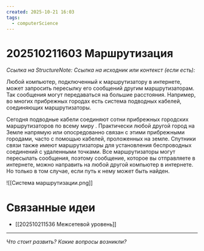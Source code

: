 ```yaml
---
created: 2025-10-21 16:03
tags:
  - computerScience
---
```

# 202510211603 Маршрутизация

*Ссылка на StructureNote:*
*Ссылка на исходник или контекст (если есть):*

Любой компьютер, подключенный к маршрутизатору в интернете, может запросить пересылку его сообщений другим маршрутизаторам. Так сообщения могут передаваться на большие расстояния. Например, во многих прибрежных городах есть система подводных кабелей, соединяющих маршрутизаторы.

Сегодня подводные кабели соединяют сотни прибрежных городских маршрутизаторов по всему миру . Практически любой другой город на Земле напрямую или опосредованно связан с этими прибрежными городами, часто с помощью кабелей, проложенных на земле. Спутники связи также имеют маршрутизаторы для установления беспроводных соединений с удаленными точками. Все маршрутизаторы могут пересылать сообщения, поэтому сообщение, которое вы отправляете в интернете, можно направить на любой другой компьютер в интернете. Но только в том случае, если путь к нему может быть найден.

![[Система маршрутизации.png]]

# Связанные идеи

- [[202510211536 Межсетевой уровень]]

---

*Что стоит развить? Какие вопросы возникли?*

